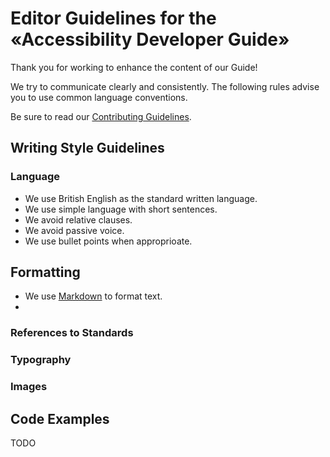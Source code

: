 # Editor Guidelines for the «Accessibility Developer Guide»

Thank you for working to enhance the content of our Guide!

We try to communicate clearly and consistently. The following rules advise you to use common language conventions.

Be sure to read our [Contributing Guidelines](./CONTRIBUTING.md).

## Writing Style Guidelines

### Language

- We use British English as the standard written language.
- We use simple language with short sentences.
- We avoid relative clauses.
- We avoid passive voice.
- We use bullet points when approprioate.

## Formatting

- We use [Markdown](https://commonmark.org/help/) to format text.
- 

### References to Standards

### Typography

### Images

## Code Examples

TODO